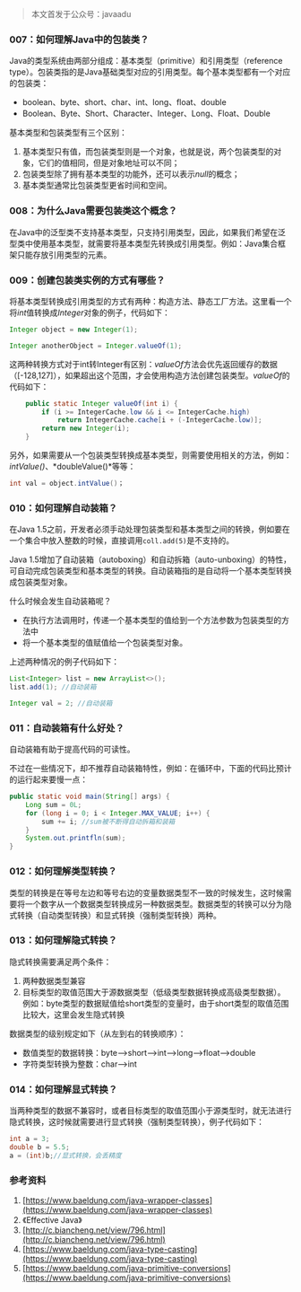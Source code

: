 > 本文首发于公众号：javaadu

### 007：如何理解Java中的包装类？
Java的类型系统由两部分组成：基本类型（primitive）和引用类型（reference type）。包装类指的是Java基础类型对应的引用类型。每个基本类型都有一个对应的包装类：
- boolean、byte、short、char、int、long、float、double
- Boolean、Byte、Short、Character、Integer、Long、Float、Double

基本类型和包装类型有三个区别：
1. 基本类型只有值，而包装类型则是一个对象，也就是说，两个包装类型的对象，它们的值相同，但是对象地址可以不同；
2. 包装类型除了拥有基本类型的功能外，还可以表示*null*的概念；
3. 基本类型通常比包装类型更省时间和空间。

### 008：为什么Java需要包装类这个概念？
在Java中的泛型类不支持基本类型，只支持引用类型，因此，如果我们希望在泛型类中使用基本类型，就需要将基本类型先转换成引用类型。例如：Java集合框架只能存放引用类型的元素。

### 009：创建包装类实例的方式有哪些？
将基本类型转换成引用类型的方式有两种：构造方法、静态工厂方法。这里看一个将*int*值转换成*Integer*对象的例子，代码如下：
```Java
Integer object = new Integer(1);

Integer anotherObject = Integer.valueOf(1);
```

这两种转换方式对于int转Integer有区别：*valueOf*方法会优先返回缓存的数据（[-128,127]），如果超出这个范围，才会使用构造方法创建包装类型。*valueOf*的代码如下：
```Java
    public static Integer valueOf(int i) {
        if (i >= IntegerCache.low && i <= IntegerCache.high)
            return IntegerCache.cache[i + (-IntegerCache.low)];
        return new Integer(i);
    }
```

另外，如果需要从一个包装类型转换成基本类型，则需要使用相关的方法，例如：*intValue()*、*doubleValue()*等等：
```Java
int val = object.intValue()；
```

### 010：如何理解自动装箱？
在Java 1.5之前，开发者必须手动处理包装类型和基本类型之间的转换，例如要在一个集合中放入整数的时候，直接调用`coll.add(5)`是不支持的。

Java 1.5增加了自动装箱（autoboxing）和自动拆箱（auto-unboxing）的特性，可自动完成包装类型和基本类型的转换。自动装箱指的是自动将一个基本类型转换成包装类型对象。

什么时候会发生自动装箱呢？
- 在执行方法调用时，传递一个基本类型的值给到一个方法参数为包装类型的方法中
- 将一个基本类型的值赋值给一个包装类型对象。

上述两种情况的例子代码如下：
```Java
List<Integer> list = new ArrayList<>();
list.add(1); //自动装箱

Integer val = 2; //自动装箱
```

### 011：自动装箱有什么好处？
自动装箱有助于提高代码的可读性。

不过在一些情况下，却不推荐自动装箱特性，例如：在循环中，下面的代码比预计的运行起来要慢一点：
```Java
public static void main(String[] args) {
    Long sum = 0L;
    for (long i = 0; i < Integer.MAX_VALUE; i++) {
        sum += i; //sum被不断得自动拆箱和装箱
    }
    System.out.printfln(sum);
}
```

### 012：如何理解类型转换？
类型的转换是在等号左边和等号右边的变量数据类型不一致的时候发生，这时候需要将一个数字从一个数据类型转换成另一种数据类型。数据类型的转换可以分为隐式转换（自动类型转换）和显式转换（强制类型转换）两种。

### 013：如何理解隐式转换？
隐式转换需要满足两个条件：
1. 两种数据类型兼容
2. 目标类型的取值范围大于源数据类型（低级类型数据转换成高级类型数据）。例如：byte类型的数据赋值给short类型的变量时，由于short类型的取值范围比较大，这里会发生隐式转换

数据类型的级别规定如下（从左到右的转换顺序）：
- 数值类型的数据转换：byte——>short——>int——>long——>float——>double
- 字符类型转换为整数：char——>int

### 014：如何理解显式转换？
当两种类型的数据不兼容时，或者目标类型的取值范围小于源类型时，就无法进行隐式转换，这时候就需要进行显式转换（强制类型转换），例子代码如下：
```Java
int a = 3;
double b = 5.5;
a = (int)b;//显式转换，会丢精度
```

### 参考资料
1. [https://www.baeldung.com/java-wrapper-classes](https://www.baeldung.com/java-wrapper-classes)
2. 《Effective Java》
3. [http://c.biancheng.net/view/796.html](http://c.biancheng.net/view/796.html)
4. [https://www.baeldung.com/java-type-casting](https://www.baeldung.com/java-type-casting)
5. [https://www.baeldung.com/java-primitive-conversions](https://www.baeldung.com/java-primitive-conversions)
